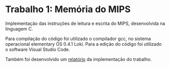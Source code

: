 # Trabalho 1: Memória do MIPS

Implementação das instruções de leitura e escrita do MIPS, desenvolvida na linguagem C.

Para compilação do código foi utilizado o compilador gcc, no sistema operacional elementary OS 0.4.1 Loki. Para a edição do código foi utilizado o software Visual Studio Code.

Também foi desenvolvido um [relatório]() da implementação do trabalho.